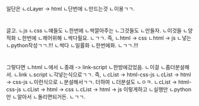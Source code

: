 일단은
ㄴcLayer -> html
ㄴ단번에
ㄴ만드는것
ㄴ이용ㄱㄱ.

#
글고.
ㄴjs
ㄴcss
ㄴ얘들도
ㄴ한번에
ㄴ싹깔아주는
ㄴ그것들도
ㄴ만들자.
ㄴ이것들
ㄴ양적화
ㄴ한번에
ㄴ제어위해
ㄴ싹다필요.
ㄴㄱㄱ.
즉,
ㄴhtml -> css 
ㄴhtml -> js
ㄴ넣는
ㄴpython작성ㄱㄱ.!!!
ㄴ싹다
ㄴ일률화
ㄴ한번에화.
ㄴㄱㄱ.!!!

#
그렇다면
ㄴhtml
ㄴ에서
ㄴ종래 -> link-script 
ㄴ한방에갔었음.
ㄴ이걸
ㄴ좀더분설해서.
ㄴlink
ㄴscript
ㄴ각넣는식으로ㄱㄱ.
즉,
ㄴcList -> html-css-js
ㄴcList -> html -> css-js
ㄴ이런식으로
ㄴ분설해서ㄱㄱ.
더하여
ㄴ더분설도
ㄴㅇㅋ.
ㄴcList -> html-css-js
ㄴcList -> html -> css
ㄴcList -> html -> js
이렇게하고
ㄴ실행만
ㄴpython만
ㄴ알아서
ㄴ돌리면되거든.
ㄴㄱㄱ.

